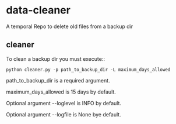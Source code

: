 data-cleaner
============

A temporal Repo to delete old files from a backup dir

## cleaner

To clean a backup dir you must execute::

    python cleaner.py -p path_to_backup_dir -L maximum_days_allowed

path_to_backup_dir is a required argument.

maximum_days_allowed is 15 days by default.

Optional argument --loglevel is INFO by default.

Optional argument --logfile is None bye default.

